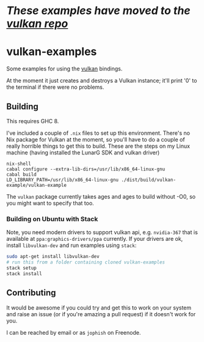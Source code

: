 # *These examples have moved to the [vulkan repo](https://github.com/expipiplus1/vulkan)*


# vulkan-examples

Some examples for using the
[vulkan](https://hackage.haskell.org/package/vulkan) bindings.

At the moment it just creates and destroys a Vulkan instance; it'll print '0'
to the terminal if there were no problems.

## Building

This requires GHC 8.

I've included a couple of `.nix` files to set up this environment. There's no
Nix package for Vulkan at the moment, so you'll have to do a couple of really
horrible things to get this to build. These are the steps on my Linux machine
(having installed the LunarG SDK and vulkan driver)

    nix-shell
    cabal configure --extra-lib-dirs=/usr/lib/x86_64-linux-gnu
    cabal build
    LD_LIBRARY_PATH=/usr/lib/x86_64-linux-gnu ./dist/build/vulkan-example/vulkan-example

The `vulkan` package currently takes ages and ages to build without -O0, so you
might want to specify that too.

### Building on Ubuntu with Stack

Note, you need modern drivers to support vulkan api,
e.g. `nvidia-367` that is available at `ppa:graphics-drivers/ppa` currently.
If your drivers are ok, install `libvulkan-dev` and run examples using `stack`:
```bash
sudo apt-get install libvulkan-dev
# run this from a folder containing cloned vulkan-examples
stack setup
stack install
```

## Contributing

It would be awesome if you could try and get this to work on your system and
raise an issue (or if you're amazing a pull request) if it doesn't work for
you.

I can be reached by email or as `jophish` on Freenode.
